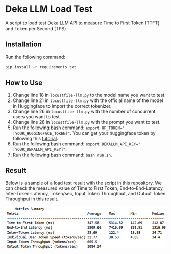 # Deka LLM Load Test

A script to load test Deka LLM API to measure Time to First Token (TTFT) and Token per Second (TPS)

## Installation

Run the following command:

`pip install -r requirements.txt`

## How to Use

1. Change line 18 in `locustfile-llm.py` to the model name you want to test.
2. Change line 21 in `locustfile-llm.py` with the official name of the model in Huggingface to import the correct tokenizer.
3. Change line 26 in `locustfile-llm.py` with the number of concurrent users you want to test.
4. Change line 28 in `locustfile-llm.py` with the prompt you want to test.
5. Run the following bash command: `export HF_TOKEN="[YOUR_HUGGINGFACE_TOKEN]"`. You can get your huggingface token by following this [tutorial](https://huggingface.co/docs/hub/security-tokens).
6. Run the following bash command: `export DEKALLM_API_KEY="[YOUR_DEKALLM_API_KEY]"`.
7. Run the following bash command: `bash run.sh`.

## Result

Below is a sample of a load test result with the script in this repository. We can check the measured value of Time to First Token, End-to-End-Latency, Inter-Token-Latency, Token/sec, Input Token Throughput, and Output Token Throughput in this result.

![alt text](load_test_result.png "Load test result example")

